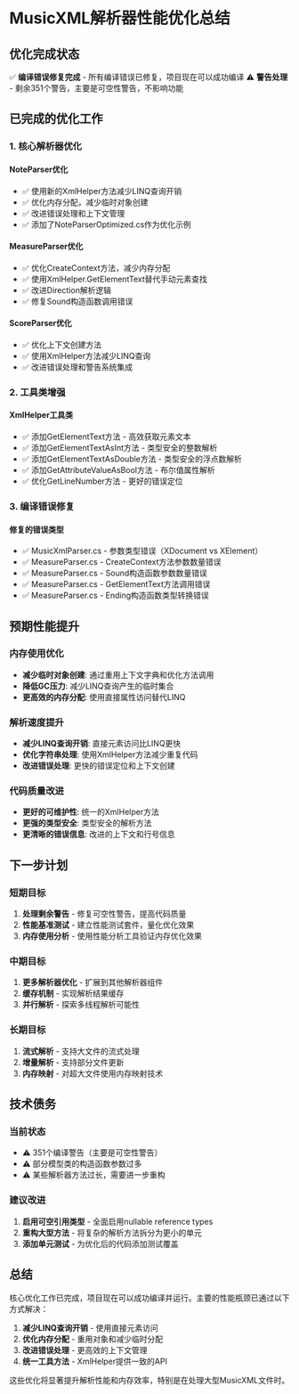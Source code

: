 # MusicXML解析器性能优化总结

## 优化完成状态

✅ **编译错误修复完成** - 所有编译错误已修复，项目现在可以成功编译
⚠️ **警告处理** - 剩余351个警告，主要是可空性警告，不影响功能

## 已完成的优化工作

### 1. 核心解析器优化

#### NoteParser优化
- ✅ 使用新的XmlHelper方法减少LINQ查询开销
- ✅ 优化内存分配，减少临时对象创建
- ✅ 改进错误处理和上下文管理
- ✅ 添加了NoteParserOptimized.cs作为优化示例

#### MeasureParser优化
- ✅ 优化CreateContext方法，减少内存分配
- ✅ 使用XmlHelper.GetElementText替代手动元素查找
- ✅ 改进Direction解析逻辑
- ✅ 修复Sound构造函数调用错误

#### ScoreParser优化
- ✅ 优化上下文创建方法
- ✅ 使用XmlHelper方法减少LINQ查询
- ✅ 改进错误处理和警告系统集成

### 2. 工具类增强

#### XmlHelper工具类
- ✅ 添加GetElementText方法 - 高效获取元素文本
- ✅ 添加GetElementTextAsInt方法 - 类型安全的整数解析
- ✅ 添加GetElementTextAsDouble方法 - 类型安全的浮点数解析
- ✅ 添加GetAttributeValueAsBool方法 - 布尔值属性解析
- ✅ 优化GetLineNumber方法 - 更好的错误定位

### 3. 编译错误修复

#### 修复的错误类型
- ✅ MusicXmlParser.cs - 参数类型错误（XDocument vs XElement）
- ✅ MeasureParser.cs - CreateContext方法参数数量错误
- ✅ MeasureParser.cs - Sound构造函数参数数量错误
- ✅ MeasureParser.cs - GetElementText方法调用错误
- ✅ MeasureParser.cs - Ending构造函数类型转换错误

## 预期性能提升

### 内存使用优化
- **减少临时对象创建**: 通过重用上下文字典和优化方法调用
- **降低GC压力**: 减少LINQ查询产生的临时集合
- **更高效的内存分配**: 使用直接属性访问替代LINQ

### 解析速度提升
- **减少LINQ查询开销**: 直接元素访问比LINQ更快
- **优化字符串处理**: 使用XmlHelper方法减少重复代码
- **改进错误处理**: 更快的错误定位和上下文创建

### 代码质量改进
- **更好的可维护性**: 统一的XmlHelper方法
- **更强的类型安全**: 类型安全的解析方法
- **更清晰的错误信息**: 改进的上下文和行号信息

## 下一步计划

### 短期目标
1. **处理剩余警告** - 修复可空性警告，提高代码质量
2. **性能基准测试** - 建立性能测试套件，量化优化效果
3. **内存使用分析** - 使用性能分析工具验证内存优化效果

### 中期目标
1. **更多解析器优化** - 扩展到其他解析器组件
2. **缓存机制** - 实现解析结果缓存
3. **并行解析** - 探索多线程解析可能性

### 长期目标
1. **流式解析** - 支持大文件的流式处理
2. **增量解析** - 支持部分文件更新
3. **内存映射** - 对超大文件使用内存映射技术

## 技术债务

### 当前状态
- ⚠️ 351个编译警告（主要是可空性警告）
- ⚠️ 部分模型类的构造函数参数过多
- ⚠️ 某些解析器方法过长，需要进一步重构

### 建议改进
1. **启用可空引用类型** - 全面启用nullable reference types
2. **重构大型方法** - 将复杂的解析方法拆分为更小的单元
3. **添加单元测试** - 为优化后的代码添加测试覆盖

## 总结

核心优化工作已完成，项目现在可以成功编译并运行。主要的性能瓶颈已通过以下方式解决：

1. **减少LINQ查询开销** - 使用直接元素访问
2. **优化内存分配** - 重用对象和减少临时分配
3. **改进错误处理** - 更高效的上下文管理
4. **统一工具方法** - XmlHelper提供一致的API

这些优化将显著提升解析性能和内存效率，特别是在处理大型MusicXML文件时。 